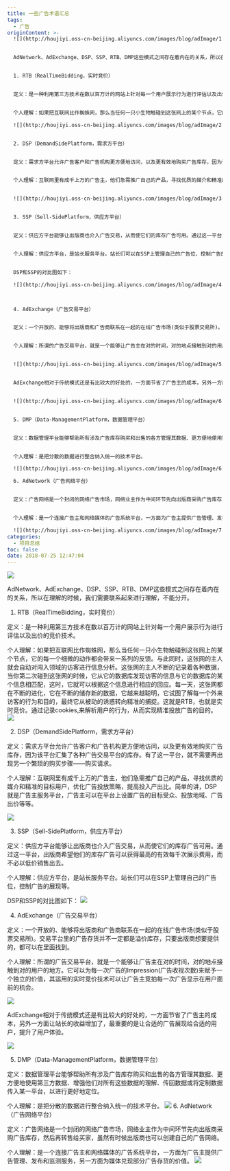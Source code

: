 ```yaml
---
title: 一些广告术语汇总
tags:
  - 广告
originContent: >-
  ![](http://houjiyi.oss-cn-beijing.aliyuncs.com/images/blog/adImage/1.jpeg)


  AdNetwork、AdExchange、DSP、SSP、RTB、DMP这些模式之间存在着内在的关系，所以在理解的时候，我们需要联系起来进行理解，不能分开。


  1. RTB（RealTimeBidding，实时竞价）


  定义：是一种利用第三方技术在数以百万计的网站上针对每一个用户展示行为进行评估以及出价的竞价技术。


  个人理解：如果把互联网比作蜘蛛网，那么当任何一只小生物触碰到这张网上的某个节点，它的每一个细微的动作都会带来一系列的反馈。与此同时，这张网的主人就会自动对闯入领域的访客进行信息分析。这张网的主人不断的记录着各种数据，当你第二次碰到这张网的时候，它从它的数据库发现访客的信息与它的数据库的某个信息相匹配，这时，它就可以根据这个信息进行相应的回应。每一天，这张网都在不断的进化，它在不断的储存新的数据，它越来越聪明，它试图了解每一个外来访客的行为和目的，最终它从被动的诱惑转向精准的捕捉。这就是RTB，也就是实时竞价。通过记录cookies,来解析用户的行为，从而实现精准投放广告的目的。

  ![](http://houjiyi.oss-cn-beijing.aliyuncs.com/images/blog/adImage/2.jpeg)


  2. DSP（DemandSidePlatform，需求方平台）


  定义：需求方平台允许广告客户和广告机构更方便地访问，以及更有效地购买广告库存，因为该平台汇集了各种广告交易平台的库存。有了这一平台，就不需要再出现另一个繁琐的购买步骤——购买请求。


  个人理解：互联网里有成千上万的广告主，他们急需推广自己的产品，寻找优质的媒介和精准的目标用户，优化广告投放策略，提高投入产出比。简单的讲，DSP就是广告主服务平台，广告主可以在平台上设置广告的目标受众、投放地域、广告出价等等。


  ![](http://houjiyi.oss-cn-beijing.aliyuncs.com/images/blog/adImage/3.jpeg)


  3. SSP（Sell-SidePlatform，供应方平台）


  定义：供应方平台能够让出版商也介入广告交易，从而使它们的库存广告可用。通过这一平台，出版商希望他们的库存广告可以获得最高的有效每千次展示费用，而不必以低价销售出去。


  个人理解：供应方平台，是站长服务平台。站长们可以在SSP上管理自己的广告位，控制广告的展现等。


  DSP和SSP的对比图如下：

  ![](http://houjiyi.oss-cn-beijing.aliyuncs.com/images/blog/adImage/4.jpeg)



  4. AdExchange（广告交易平台）


  定义：一个开放的、能够将出版商和广告商联系在一起的在线广告市场(类似于股票交易所)。交易平台里的广告存货并不一定都是溢价库存，只要出版商想要提供的，都可以在里面找到。


  个人理解：所谓的广告交易平台，就是一个能够让广告主在对的时间，对的地点接触到对的用户的地方。它可以为每一次广告的Impression(广告收视次数)来赋予一个独立的价值，其运用的实时竞价技术可以让广告主竞拍每一次广告显示在用户面前的机会。


  ![](http://houjiyi.oss-cn-beijing.aliyuncs.com/images/blog/adImage/5.jpeg)


  AdExchange相对于传统模式还是有比较大的好处的，一方面节省了广告主的成本，另外一方面让站长的收益增加了，最重要的是让合适的广告展现给合适的用户，提升了用户体验。


  ![](http://houjiyi.oss-cn-beijing.aliyuncs.com/images/blog/adImage/6.jpeg)


  5. DMP（Data-ManagementPlatform，数据管理平台）


  定义：数据管理平台能够帮助所有涉及广告库存购买和出售的各方管理其数据、更方便地使用第三方数据、增强他们对所有这些数据的理解、传回数据或将定制数据传入某一平台，以进行更好地定位。


  个人理解：是把分散的数据进行整合纳入统一的技术平台。

  ![](http://houjiyi.oss-cn-beijing.aliyuncs.com/images/blog/adImage/6.1.jpeg)

  6. AdNetwork（广告网络平台）


  定义：广告网络是一个封闭的网络广告市场，网络业主作为中间环节先向出版商采购广告库存，然后再转售给买家，虽然有时候出版商也可以创建自己的广告网络。


  个人理解：是一个连接广告主和网络媒体的广告系统平台，一方面为广告主提供广告管理、发布和监测服务，另一方面为媒体兑现部分广告存货的价值。

  ![](http://houjiyi.oss-cn-beijing.aliyuncs.com/images/blog/adImage/7.jpeg)
categories:
  - 项目总结
toc: false
date: 2018-07-25 12:47:04
---
```


![](http://houjiyi.oss-cn-beijing.aliyuncs.com/images/blog/adImage/1.jpeg)

AdNetwork、AdExchange、DSP、SSP、RTB、DMP这些模式之间存在着内在的关系，所以在理解的时候，我们需要联系起来进行理解，不能分开。

1. RTB（RealTimeBidding，实时竞价）

定义：是一种利用第三方技术在数以百万计的网站上针对每一个用户展示行为进行评估以及出价的竞价技术。

个人理解：如果把互联网比作蜘蛛网，那么当任何一只小生物触碰到这张网上的某个节点，它的每一个细微的动作都会带来一系列的反馈。与此同时，这张网的主人就会自动对闯入领域的访客进行信息分析。这张网的主人不断的记录着各种数据，当你第二次碰到这张网的时候，它从它的数据库发现访客的信息与它的数据库的某个信息相匹配，这时，它就可以根据这个信息进行相应的回应。每一天，这张网都在不断的进化，它在不断的储存新的数据，它越来越聪明，它试图了解每一个外来访客的行为和目的，最终它从被动的诱惑转向精准的捕捉。这就是RTB，也就是实时竞价。通过记录cookies,来解析用户的行为，从而实现精准投放广告的目的。
![](http://houjiyi.oss-cn-beijing.aliyuncs.com/images/blog/adImage/2.jpeg)

2. DSP（DemandSidePlatform，需求方平台）

定义：需求方平台允许广告客户和广告机构更方便地访问，以及更有效地购买广告库存，因为该平台汇集了各种广告交易平台的库存。有了这一平台，就不需要再出现另一个繁琐的购买步骤——购买请求。

个人理解：互联网里有成千上万的广告主，他们急需推广自己的产品，寻找优质的媒介和精准的目标用户，优化广告投放策略，提高投入产出比。简单的讲，DSP就是广告主服务平台，广告主可以在平台上设置广告的目标受众、投放地域、广告出价等等。

![](http://houjiyi.oss-cn-beijing.aliyuncs.com/images/blog/adImage/3.jpeg)

3. SSP（Sell-SidePlatform，供应方平台）

定义：供应方平台能够让出版商也介入广告交易，从而使它们的库存广告可用。通过这一平台，出版商希望他们的库存广告可以获得最高的有效每千次展示费用，而不必以低价销售出去。

个人理解：供应方平台，是站长服务平台。站长们可以在SSP上管理自己的广告位，控制广告的展现等。

DSP和SSP的对比图如下：
![](http://houjiyi.oss-cn-beijing.aliyuncs.com/images/blog/adImage/4.jpeg)


4. AdExchange（广告交易平台）

定义：一个开放的、能够将出版商和广告商联系在一起的在线广告市场(类似于股票交易所)。交易平台里的广告存货并不一定都是溢价库存，只要出版商想要提供的，都可以在里面找到。

个人理解：所谓的广告交易平台，就是一个能够让广告主在对的时间，对的地点接触到对的用户的地方。它可以为每一次广告的Impression(广告收视次数)来赋予一个独立的价值，其运用的实时竞价技术可以让广告主竞拍每一次广告显示在用户面前的机会。

![](http://houjiyi.oss-cn-beijing.aliyuncs.com/images/blog/adImage/5.jpeg)

AdExchange相对于传统模式还是有比较大的好处的，一方面节省了广告主的成本，另外一方面让站长的收益增加了，最重要的是让合适的广告展现给合适的用户，提升了用户体验。

![](http://houjiyi.oss-cn-beijing.aliyuncs.com/images/blog/adImage/6.jpeg)

5. DMP（Data-ManagementPlatform，数据管理平台）

定义：数据管理平台能够帮助所有涉及广告库存购买和出售的各方管理其数据、更方便地使用第三方数据、增强他们对所有这些数据的理解、传回数据或将定制数据传入某一平台，以进行更好地定位。

个人理解：是把分散的数据进行整合纳入统一的技术平台。
![](http://houjiyi.oss-cn-beijing.aliyuncs.com/images/blog/adImage/6.1.jpeg)
6. AdNetwork（广告网络平台）

定义：广告网络是一个封闭的网络广告市场，网络业主作为中间环节先向出版商采购广告库存，然后再转售给买家，虽然有时候出版商也可以创建自己的广告网络。

个人理解：是一个连接广告主和网络媒体的广告系统平台，一方面为广告主提供广告管理、发布和监测服务，另一方面为媒体兑现部分广告存货的价值。
![](http://houjiyi.oss-cn-beijing.aliyuncs.com/images/blog/adImage/7.jpeg)